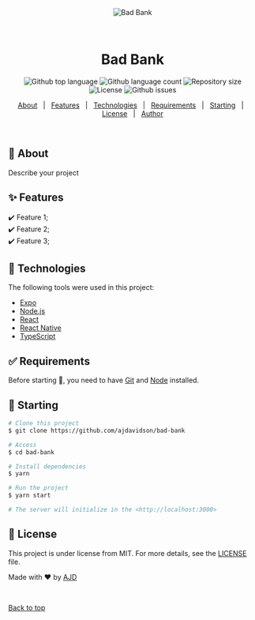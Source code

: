 <div align="center" id="top"> 
  <img src="./.github/app.gif" alt="Bad Bank" />

  &#xa0;

  <!-- <a href="https://badbank.netlify.app">Demo</a> -->
</div>

<h1 align="center">Bad Bank</h1>

<p align="center">
  <img alt="Github top language" src="https://img.shields.io/github/languages/top/ajdavidson/bad-bank?color=56BEB8">

  <img alt="Github language count" src="https://img.shields.io/github/languages/count/ajdavidson/bad-bank?color=56BEB8">

  <img alt="Repository size" src="https://img.shields.io/github/repo-size/ajdavidson/bad-bank?color=56BEB8">

  <img alt="License" src="https://img.shields.io/github/license/ajdavidson/bad-bank?color=56BEB8">

  <img alt="Github issues" src="https://img.shields.io/github/issues/ajdavidson/bad-bank?color=56BEB8" />

  <!-- <img alt="Github forks" src="https://img.shields.io/github/forks/ajdavidson/bad-bank?color=56BEB8" /> -->

  <!-- <img alt="Github stars" src="https://img.shields.io/github/stars/ajdavidson/bad-bank?color=56BEB8" /> -->
</p>

<!-- Status -->

<!-- <h4 align="center"> 
	🚧  Bad Bank 🚀 Under construction...  🚧
</h4> 

<hr> -->

<p align="center">
  <a href="#dart-about">About</a> &#xa0; | &#xa0; 
  <a href="#sparkles-features">Features</a> &#xa0; | &#xa0;
  <a href="#rocket-technologies">Technologies</a> &#xa0; | &#xa0;
  <a href="#white_check_mark-requirements">Requirements</a> &#xa0; | &#xa0;
  <a href="#checkered_flag-starting">Starting</a> &#xa0; | &#xa0;
  <a href="#memo-license">License</a> &#xa0; | &#xa0;
  <a href="https://github.com/ajdavidson" target="_blank">Author</a>
</p>

<br>

## :dart: About ##

Describe your project

## :sparkles: Features ##

:heavy_check_mark: Feature 1;\
:heavy_check_mark: Feature 2;\
:heavy_check_mark: Feature 3;

## :rocket: Technologies ##

The following tools were used in this project:

- [Expo](https://expo.io/)
- [Node.js](https://nodejs.org/en/)
- [React](https://pt-br.reactjs.org/)
- [React Native](https://reactnative.dev/)
- [TypeScript](https://www.typescriptlang.org/)

## :white_check_mark: Requirements ##

Before starting :checkered_flag:, you need to have [Git](https://git-scm.com) and [Node](https://nodejs.org/en/) installed.

## :checkered_flag: Starting ##

```bash
# Clone this project
$ git clone https://github.com/ajdavidson/bad-bank

# Access
$ cd bad-bank

# Install dependencies
$ yarn

# Run the project
$ yarn start

# The server will initialize in the <http://localhost:3000>
```

## :memo: License ##

This project is under license from MIT. For more details, see the [LICENSE](LICENSE.md) file.


Made with :heart: by <a href="https://github.com/ajdavidson" target="_blank">AJD</a>

&#xa0;

<a href="#top">Back to top</a>
